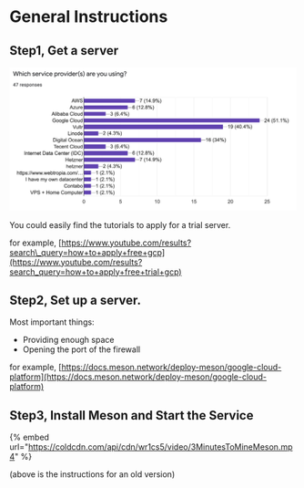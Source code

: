 # General Instructions

## Step1, Get a server

![](../.gitbook/assets/image%20%285%29.png)

You could easily find the tutorials to apply for a trial server.

for example, [https://www.youtube.com/results?search\_query=how+to+apply+free+gcp](https://www.youtube.com/results?search_query=how+to+apply+free+trial+gcp)



## Step2, Set up a server.

Most important things: 

* Providing enough space
* Opening the port of the firewall

for example, [https://docs.meson.network/deploy-meson/google-cloud-platform](https://docs.meson.network/deploy-meson/google-cloud-platform)

## Step3, Install Meson and Start the Service

{% embed url="https://coldcdn.com/api/cdn/wr1cs5/video/3MinutesToMineMeson.mp4" %}

\(above is the instructions for an old version\)

